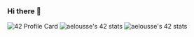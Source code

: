 ### Hi there 👋

<!--
**Aelousse/Aelousse** is a ✨ _special_ ✨ repository because its `README.md` (this file) appears on your GitHub profile.

Here are some ideas to get you started:

- 🔭 I’m currently working on ...
- 🌱 I’m currently learning ...
- 👯 I’m looking to collaborate on ...
- 🤔 I’m looking for help with ...
- 💬 Ask me about ...
- 📫 How to reach me: ...
- 😄 Pronouns: ...
- ⚡ Fun fact: ...
-->
![42 Profile Card](https://1337-readme.vercel.app/api/profile?cursus=42&dark=true&login=aelousse) ![aelousse's 42 stats](https://badge42.herokuapp.com/api/stats/aelousse?darkmode=true&cursus=C%20Piscine) ![aelousse's 42 stats](https://badge42.herokuapp.com/api/stats/aelousse?darkmode=true&cursus=42cursus)
